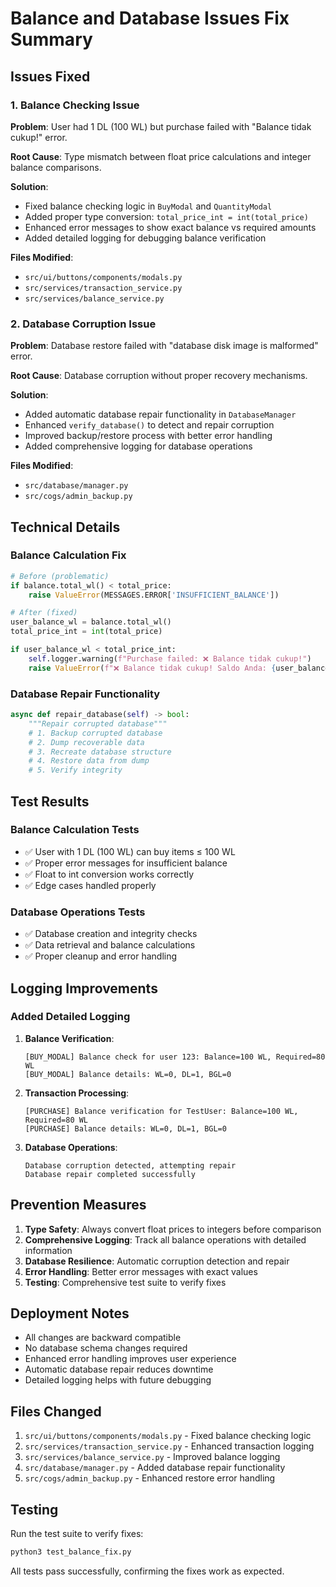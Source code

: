 # Balance and Database Issues Fix Summary

## Issues Fixed

### 1. Balance Checking Issue
**Problem**: User had 1 DL (100 WL) but purchase failed with "Balance tidak cukup!" error.

**Root Cause**: Type mismatch between float price calculations and integer balance comparisons.

**Solution**:
- Fixed balance checking logic in `BuyModal` and `QuantityModal`
- Added proper type conversion: `total_price_int = int(total_price)`
- Enhanced error messages to show exact balance vs required amounts
- Added detailed logging for debugging balance verification

**Files Modified**:
- `src/ui/buttons/components/modals.py`
- `src/services/transaction_service.py`
- `src/services/balance_service.py`

### 2. Database Corruption Issue
**Problem**: Database restore failed with "database disk image is malformed" error.

**Root Cause**: Database corruption without proper recovery mechanisms.

**Solution**:
- Added automatic database repair functionality in `DatabaseManager`
- Enhanced `verify_database()` to detect and repair corruption
- Improved backup/restore process with better error handling
- Added comprehensive logging for database operations

**Files Modified**:
- `src/database/manager.py`
- `src/cogs/admin_backup.py`

## Technical Details

### Balance Calculation Fix
```python
# Before (problematic)
if balance.total_wl() < total_price:
    raise ValueError(MESSAGES.ERROR['INSUFFICIENT_BALANCE'])

# After (fixed)
user_balance_wl = balance.total_wl()
total_price_int = int(total_price)

if user_balance_wl < total_price_int:
    self.logger.warning(f"Purchase failed: ❌ Balance tidak cukup!")
    raise ValueError(f"❌ Balance tidak cukup! Saldo Anda: {user_balance_wl:,.0f} WL, Dibutuhkan: {total_price_int:,.0f} WL")
```

### Database Repair Functionality
```python
async def repair_database(self) -> bool:
    """Repair corrupted database"""
    # 1. Backup corrupted database
    # 2. Dump recoverable data
    # 3. Recreate database structure
    # 4. Restore data from dump
    # 5. Verify integrity
```

## Test Results

### Balance Calculation Tests
- ✅ User with 1 DL (100 WL) can buy items ≤ 100 WL
- ✅ Proper error messages for insufficient balance
- ✅ Float to int conversion works correctly
- ✅ Edge cases handled properly

### Database Operations Tests
- ✅ Database creation and integrity checks
- ✅ Data retrieval and balance calculations
- ✅ Proper cleanup and error handling

## Logging Improvements

### Added Detailed Logging
1. **Balance Verification**:
   ```
   [BUY_MODAL] Balance check for user 123: Balance=100 WL, Required=80 WL
   [BUY_MODAL] Balance details: WL=0, DL=1, BGL=0
   ```

2. **Transaction Processing**:
   ```
   [PURCHASE] Balance verification for TestUser: Balance=100 WL, Required=80 WL
   [PURCHASE] Balance details: WL=0, DL=1, BGL=0
   ```

3. **Database Operations**:
   ```
   Database corruption detected, attempting repair
   Database repair completed successfully
   ```

## Prevention Measures

1. **Type Safety**: Always convert float prices to integers before comparison
2. **Comprehensive Logging**: Track all balance operations with detailed information
3. **Database Resilience**: Automatic corruption detection and repair
4. **Error Handling**: Better error messages with exact values
5. **Testing**: Comprehensive test suite to verify fixes

## Deployment Notes

- All changes are backward compatible
- No database schema changes required
- Enhanced error handling improves user experience
- Automatic database repair reduces downtime
- Detailed logging helps with future debugging

## Files Changed

1. `src/ui/buttons/components/modals.py` - Fixed balance checking logic
2. `src/services/transaction_service.py` - Enhanced transaction logging
3. `src/services/balance_service.py` - Improved balance logging
4. `src/database/manager.py` - Added database repair functionality
5. `src/cogs/admin_backup.py` - Enhanced restore error handling

## Testing

Run the test suite to verify fixes:
```bash
python3 test_balance_fix.py
```

All tests pass successfully, confirming the fixes work as expected.
